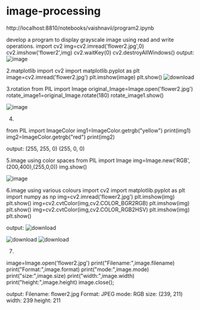 # image-processing
http://localhost:8810/notebooks/vaishnavii/program2.ipynb

develop a program to display grayscale image using read and write operations.
import cv2
img=cv2.imread('flower2.jpg',0)
cv2.imshow('flower2',img)
cv2.waitKey(0)
cv2.destroyAllWindows()
output:
![image](https://user-images.githubusercontent.com/98145574/173815026-c72d45aa-07c3-4dab-81d2-6bd3ad7bf938.png)

2.matplotlib
import cv2
import matplotlib.pyplot as plt
image=cv2.imread('flower2.jpg')
plt.imshow(image)
plt.show()
![download](https://user-images.githubusercontent.com/98145574/173815741-b99f5bc0-0176-4da3-a1fa-d081a22caea8.png)

3.rotation
from PIL import Image
original_Image=Image.open('flower2.jpg')
rotate_image1=original_Image.rotate(180)
rotate_image1.show()

![image](https://user-images.githubusercontent.com/98145574/173816447-cb37138f-82d8-495b-ba48-40ebd93134da.png)


4.
from PIL import ImageColor
img1=ImageColor.getrgb("yellow")
print(img1)
img2=ImageColor.getrgb("red")
print(img2)

output:
(255, 255, 0)
(255, 0, 0)

5.image using color spaces
from PIL import Image
img=Image.new('RGB',(200,400),(255,0,0))
img.show()

![image](https://user-images.githubusercontent.com/98145574/173816816-bc8e51e4-1c96-4a87-aa6f-408ade55af47.png)

6.image using various colours
import cv2
import matplotlib.pyplot as plt
import numpy as np
img=cv2.imread('flower2.jpg')
plt.imshow(img)
plt.show()
img=cv2.cvtColor(img,cv2.COLOR_BGR2RGB)
plt.imshow(img)
plt.show()
img=cv2.cvtColor(img,cv2.COLOR_RGB2HSV)
plt.imshow(img)
plt.show()

output:
![download](https://user-images.githubusercontent.com/98145574/173817498-2cb91906-9749-4ad9-907f-9d420ff0b8f4.png)

![download](https://user-images.githubusercontent.com/98145574/173817570-ab4b3782-e345-45f0-9441-2951ef91ff0c.png)
![download](https://user-images.githubusercontent.com/98145574/173817632-60c12506-8db8-48fa-acc8-47ba0853323e.png)

7.
image=Image.open('flower2.jpg')
print("Filename:",image.filename)
print("Format:",image.format)
print("mode:",image.mode)
print("size:",image.size)
print("width:",image.width)
print("height:",image.height)
image.close();

output:
Filename: flower2.jpg
Format: JPEG
mode: RGB
size: (239, 211)
width: 239
height: 211
